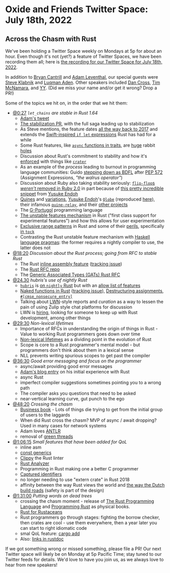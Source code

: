 # Oxide and Friends Twitter Space: July 18th, 2022

## Across the Chasm with Rust

We've been holding a Twitter Space weekly on Mondays at 5p for about an hour.
Even though it's not (yet?) a feature of Twitter Spaces, we have been
recording them all; here is
[the recording for our Twitter Space for July 18th, 2022](https://youtu.be/OqyqzFiP1P0).

In addition to
[Bryan Cantrill](https://twitter.com/bcantrill) and
[Adam Leventhal](https://twitter.com/ahl),
our special guests were
[Steve Klabnik](https://twitter.com/steveklabnik) and
[Luqman Aden](https://twitter.com/luqma_).
Other speakers included
[Dan Cross](https://twitter.com/dancrossnyc),
[Tim McNamara](https://twitter.com/timClicks),
and [YY]().
(Did we miss your name and/or get it wrong? Drop a PR!)

Some of the topics we hit on, in the order that we hit them:

- [@0:27](https://youtu.be/OqyqzFiP1P0?t=27)
  *`let_chains` are stable in Rust 1.64*
  + [Adam's tweet](https://twitter.com/ahl/status/1548680684796911616)
  + [The stabilization PR](https://github.com/rust-lang/rust/pull/94927#event-7007028976), with the full saga leading up to stabilization
  + As Steve mentions, the feature dates [all the way back to 2017](https://github.com/rust-lang/rfcs/pull/2260) and extends the [Swift-inspired `if let` expressions](https://github.com/rust-lang/rfcs/pull/160) Rust has had for a while
  + Some Rust features, like [`async` functions in traits](https://rust-lang.github.io/rfcs/3185-static-async-fn-in-trait.html), are [huge](https://github.com/rust-lang/rfcs/pull/3185) rabbit [holes](http://www.smallcultfollowing.com/babysteps/blog/2019/10/26/async-fn-in-traits-are-hard/)
  + Discussion about Rust's commitment to stability and how it's [enforced](https://brson.github.io/2017/07/10/how-rust-is-tested) with things like [`crater`](https://github.com/rust-lang/crater)
  + As an example of the _process_ leading to burnout in programming language communities: Guido [stepping down as BDFL](https://lwn.net/Articles/759654/) after [PEP 572](https://peps.python.org/pep-0572/) (Assignment Expressions, *"the walrus operator"*)
  + Discussion about Ruby also taking stability seriously: [`flip-flop`s](https://docs.ruby-lang.org/en/master/syntax/control_expressions_rdoc.html#label-Flip-Flop) [*weren't* removed in Ruby 2.0](https://bugs.ruby-lang.org/issues/5400) in part because of [this pretty incredible snippet](https://bugs.ruby-lang.org/issues/5400#note-3) from [Yusuke Endoh](https://github.com/mame)
  + [Quines](https://en.wikipedia.org/wiki/Quine_%28computing%29) and [variations](https://en.wikipedia.org/wiki/Quine_(computing)#Ouroboros_programs), [Yusuke Endoh](https://github.com/mame)'s [`Qlobe`](https://mamememo.blogspot.com/2010/09/qlobe.html) (reproduced [here](https://github.com/knoxknox/qlobe)), their infamous [`quine-relay`](https://github.com/mame/quine-relay), and their [other projects](https://www.youtube.com/watch?v=6K7EmeptEHo)
  + The [G-Portugol](https://pt.wikipedia.org/wiki/G-Portugol) programming language
  + [The unstable features mechanism](https://doc.rust-lang.org/book/appendix-07-nightly-rust.html#unstable-features) in Rust ("first class support for experimental features") and how this allows for user experimentation
  + [Exclusive range patterns](https://github.com/rust-lang/rust/issues/37854) in Rust and some of their [perils](https://github.com/rust-lang/rust/issues/37854#issuecomment-575292595), specifically [in `tock`](https://github.com/tock/tock/issues/1544)
  + Contrasting the Rust unstable feature mechanism with [Haskell language pragmas](https://wiki.haskell.org/Language_Pragmas): the former requires a nightly compiler to use, the latter does not
- [@18:20](https://youtu.be/OqyqzFiP1P0?t=1101)
  *Discussion about the Rust process; going from RFC to stable Rust*
  + The Rust [inline assembly feature](https://doc.rust-lang.org/reference/inline-assembly.html) ([tracking issue](https://github.com/rust-lang/rfcs/pull/2873))
  + The [Rust RFC repo](https://github.com/rust-lang/rfcs)
  + The [Generic Associated Types (GATs) Rust RFC](https://rust-lang.github.io/rfcs/1598-generic_associated_types.html)
- [@24.30](https://youtu.be/OqyqzFiP1P0?t=1470)
  *hubris's use of nightly Rust*
  + [`hubris`](https://github.com/oxidecomputer/hubris) is [on `nightly` Rust](https://github.com/oxidecomputer/hubris/blob/875c53d3de2f26b3e0382343ed8556f92e40a0ba/rust-toolchain.toml#L2) but with an [allow list of features](https://github.com/oxidecomputer/hubris/commit/e3f699d534aa52567182718352af51af5b0de37f)
  + [Naked functions in Rust](https://github.com/rust-lang/rfcs/blob/master/text/1201-naked-fns.md) ([tracking issue](https://github.com/rust-lang/rust/issues/32408)), [Destructuring assignments](https://rust-lang.github.io/rfcs/2909-destructuring-assignment.html), [`#[cmse_nonsecure_entry]`](https://github.com/rust-lang/rust/issues/75835)
  + Talking about [LWN](https://lwn.net/)-style reports and _curation_ as a way to lessen the pain of using Zulip style chat platforms for discussion
  + LWN is [hiring](https://lwn.net/Articles/895695/), looking for someone to keep up with Rust development, among other things
- [@29:30](https://youtu.be/OqyqzFiP1P0?t=1770)
  *Non-lexical lifetimes*
  + Importance of RFCs in understanding the origin of things in Rust - Value to working Rust programmers goes down over time
  + [Non-lexical lifetimes](https://blog.rust-lang.org/2022/08/05/nll-by-default.html) as a dividing point in the evolution of Rust
  + Scope is core to a Rust programmer's mental model - but programmers don't think about them in a lexical sense
  + NLL prevents writing spurious scopes to get past the compiler
- [@36:30](https://youtu.be/OqyqzFiP1P0?t=2190)
  *Good error messaging and focus on the programmer*
  + async/await providing good error messages
  + [Adam's blog entry](http://dtrace.org/blogs/ahl/2015/06/22/first-rust-program-pain/) on his initial experience with Rust
  + async Rust
  + imperfect compiler suggestions sometimes pointing you to a wrong path
  + The compiler asks you questions that need to be asked
  + near-vertical learning curve, gut punch to the ego
- [@48:20](https://youtu.be/OqyqzFiP1P0?t=2900)
  *Crossing the chasm*
  + [Business book](https://www.amazon.com/Crossing-Chasm-Marketing-High-Tech-Mainstream/dp/0060517123) - Lots of things die trying to get from the initial group of users to the laggards
  + When did Rust cross the chasm?  MVP of async / await dropping?  Used in many cases for network systems
  + Adam loves [ANTLR](https://www.antlr.org/)
  + removal of [green threads](https://github.com/nox/rust-rfcs/blob/master/text/0230-remove-runtime.md)
- [@1:06:15](https://youtu.be/OqyqzFiP1P0?t=3975)
  *Small features that have been added for QoL*
  + inline asm
  + [const generics](https://rustwiki.org/en/reference/items/generics.html#const-generics)
  + [Clippy](https://doc.rust-lang.org/clippy/) the Rust linter
  + [Rust Analyzer](https://github.com/rust-lang/rust-analyzer)
  + Programming in Rust making one a better C programmer
  + [Captured identifiers](https://blog.rust-lang.org/2022/01/13/Rust-1.58.0.html#captured-identifiers-in-format-strings)
  + no longer needing to use "extern crate" in Rust 2018
  + affinity between the way Rust views the world and [the way the Dutch build roads](https://www.kauaipath.org/content/how-dutch-made-their-streets-safer) (safety is part of the design)
- [@1:31:00](https://youtu.be/OqyqzFiP1P0?t=5460)
  *Putting words on dead trees*
  + crossing the chasm moment - release of [The Rust Programming Language](https://doc.rust-lang.org/book/) and [Programming Rust](https://www.oreilly.com/library/view/programming-rust-2nd/9781492052586/) as physical books.
  + [Rust for Rustaceans](https://nostarch.com/rust-rustaceans)
  + Rust programmers go through stages: fighting the borrow checker, then crates are cool - use them everywhere, then a year later you can start to right idiomatic code
  + smal QoL feature: [cargo add](https://doc.rust-lang.org/cargo/commands/cargo-add.html)
  + Also: [links in rustdoc](https://doc.rust-lang.org/rustdoc/write-documentation/linking-to-items-by-name.html)

If we got something wrong or missed something, please file a PR!
Our next Twitter space will likely be on Monday at 5p Pacific Time; stay tuned
to our Twitter feeds for details.  We'd love to have you join us, as we
always love to hear from new speakers!

